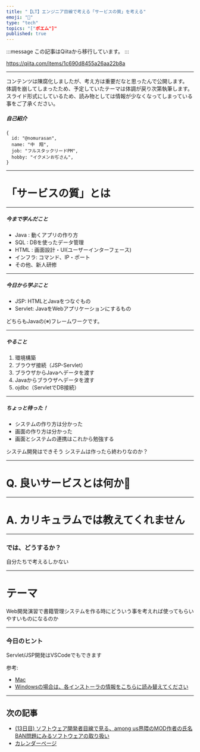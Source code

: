 ```yaml
---
title: "【LT】エンジニア目線で考える「サービスの質」を考える"
emoji: "📝"
type: "tech"
topics: "["ポエム"]"
published: true
---
```


:::message
この記事はQiitaから移行しています。
:::

https://qiita.com/items/1c690d8455a26aa22b8a

---

コンテンツは陳腐化しましたが、考え方は重要だなと思ったんで公開します。
体調を崩してしまったため、予定していたテーマは体調が戻り次第執筆します。
スライド形式にしているため、読み物としては情報が少なくなってしまっている事をご了承ください。

##### 自己紹介

```
{
  id: "@nomurasan",
  name: "中　翔",
  job: "フルスタックリードPM",
  hobby: "イクメンおぢさん",
}
```

---

# 「サービスの質」とは

---

##### 今まで学んだこと

- Java : 動くアプリの作り方
- SQL  : DBを使ったデータ管理
- HTML : 画面設計・UI(ユーザーインターフェース)
- インフラ: コマンド、IP・ポート
- その他、新人研修

---

##### 今日から学ぶこと

- JSP: HTMLとJavaをつなぐもの
- Servlet: JavaをWebアプリケーションにするもの

どちらもJavaの(※)フレームワークです。

---

##### やること

1. 環境構築
1. ブラウザ接続（JSP-Servlet）
1. ブラウザからJavaへデータを渡す
1. Javaからブラウザへデータを渡す
1. ojdbc（ServletでDB接続）

---

##### ちょっと待った！

- システムの作り方は分かった
- 画面の作り方は分かった
- 画面とシステムの連携はこれから勉強する

システム開発はできそう
システムは作ったら終わりなのか？

---

# Q. 良いサービスとは何か:thinking:

---

# A. カリキュラムでは教えてくれません

---

### では、どうするか？

自分たちで考えるしかない

---

# テーマ

Web開発演習で書籍管理システムを作る時にどういう事を考えれば使ってもらいやすいものになるのか

---

### 今日のヒント

Servlet/JSP開発はVSCodeでもできます

参考: 

- [Mac](https://qiita.com/harhogefoo/items/2fa52ecee90b7a25e4c9)
- [Windowsの場合は、各インストーラの情報をこちらに読み替えてください](https://www.suzu6.net/posts/131-vscode-for-maven/)

---

## 次の記事
- [(13日目) ソフトウェア開発者目線で見る、among us界隈のMOD作者の氏名BAN問題にみるソフトウェアの取り扱い](https://qiita.com/nomurasan/items/1c690d8455a26aa22b8a)
- [カレンダーページ](https://qiita.com/advent-calendar/2022/oreno_nomurasan2022)

